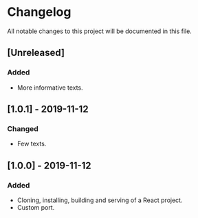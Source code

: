 # Changelog
All notable changes to this project will be documented in this file.

## [Unreleased]
### Added
- More informative texts.

## [1.0.1] - 2019-11-12
### Changed
- Few texts.

## [1.0.0] - 2019-11-12
### Added
- Cloning, installing, building and serving of a React project.
- Custom port.
